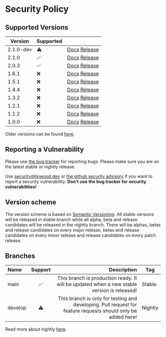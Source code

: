 # Security Policy

## Supported Versions

| Version   | Supported          |                                                                                                                                  |
| --------- | ------------------ | -------------------------------------------------------------------------------------------------------------------------------- |
| 2.1.0-dev | :warning:          | [Docs](https://butterfly.linwood.dev/docs/2.1/intro) [Release](https://github.com/LinwoodDev/butterfly/releases/tag/v2.1.0-rc.3) |
| 2.1.0     | :white_check_mark: | [Docs](https://butterfly.linwood.dev/docs/2.1/intro) [Release](https://github.com/LinwoodDev/butterfly/releases/tag/v2.1.0)      |
| 2.0.3     | :white_check_mark: | [Docs](https://butterfly.linwood.dev/docs/2.0/intro) [Release](https://github.com/LinwoodDev/butterfly/releases/tag/v2.0.3)      |
| 1.6.1     | :x:                | [Docs](https://butterfly.linwood.dev/docs/1.6/intro) [Release](https://github.com/LinwoodDev/butterfly/releases/tag/v1.6.1)      |
| 1.5.1     | :x:                | [Docs](https://butterfly.linwood.dev/docs/1.5/intro) [Release](https://github.com/LinwoodDev/butterfly/releases/tag/v1.5.1)      |
| 1.4.4     | :x:                | [Docs](https://butterfly.linwood.dev/docs/1.4/intro) [Release](https://github.com/LinwoodDev/butterfly/releases/tag/v1.4.4)      |
| 1.3.2     | :x:                | [Docs](https://butterfly.linwood.dev/docs/1.3/intro) [Release](https://github.com/LinwoodDev/butterfly/releases/tag/v1.3.2)      |
| 1.2.1     | :x:                | [Docs](https://butterfly.linwood.dev/docs/1.2/intro) [Release](https://github.com/LinwoodDev/butterfly/releases/tag/v1.2.1)      |
| 1.1.2     | :x:                | [Docs](https://butterfly.linwood.dev/docs/1.1/intro) [Release](https://github.com/LinwoodDev/butterfly/releases/tag/v1.1.2)      |
| 1.0.0     | :x:                | [Docs](https://butterfly.linwood.dev/docs/1.0/intro) [Release](https://github.com/LinwoodDev/butterfly/releases/tag/v1.0.0)      |

Older versions can be found [here](https://butterfly.linwood.dev/community/pre-1-0).

## Reporting a Vulnerability

Please use [the bug tracker](https://github.com/LinwoodDev/butterfly/issues) for reporting bugs. Please make sure you are on the latest stable or nightly release.

Use [security@linwood.dev](mailto:security@linwood.dev) or [the github security advisory](https://github.com/LinwoodDev/butterfly/security/advisories) if you want to report a security vulnerability.
**Don't use the bug tracker for security vulnerabilities!**

## Version scheme

The version scheme is based on [Semantic Versioning](https://semver.org/spec/v2.0.0.html). All stable versions will be released in stable branch while all alpha, beta and release candidates will be released in the nightly branch.
There will be alphas, betas and release candidates on every major release, betas and release candidates on every minor release and release candidates on every patch release.

## Branches

| Name    | Support |                                                                                                  Description | Tag     |
| :------ | :-----: | -----------------------------------------------------------------------------------------------------------: | ------- |
| main    |    ✅    |                   This branch is production ready. It will be updated when a new stable version is released! | Stable  |
| develop |    ⚠️    | This branch is only for testing and developing. Pull request for feature requests should only be added here! | Nightly |

Read more about nightly [here](https://butterfly.linwood.dev/community/nightly).
